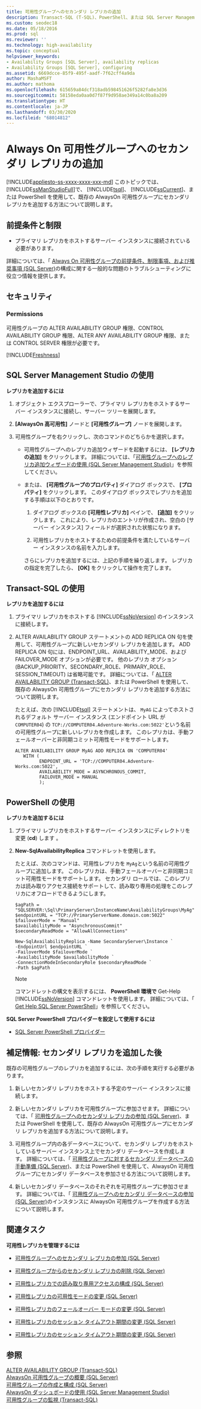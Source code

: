 ```yaml
---
title: 可用性グループへのセカンダリ レプリカの追加
description: Transact-SQL (T-SQL)、PowerShell、または SQL Server Management Studio (SSMS) の可用性グループ ウィザードのいずれかを使用して、Always On 可用性グループにセカンダリ レプリカを追加する手順を説明します。
ms.custom: seodec18
ms.date: 05/18/2016
ms.prod: sql
ms.reviewer: ''
ms.technology: high-availability
ms.topic: conceptual
helpviewer_keywords:
- Availability Groups [SQL Server], availability replicas
- Availability Groups [SQL Server], configuring
ms.assetid: 6669dcce-85f9-495f-aadf-7f62cff4a9da
author: MashaMSFT
ms.author: mathoma
ms.openlocfilehash: 615659a84dcf318adb598451626f5282fa8e3d36
ms.sourcegitcommit: 58158eda0aa0d7f87f9d958ae349a14c0ba8a209
ms.translationtype: HT
ms.contentlocale: ja-JP
ms.lasthandoff: 03/30/2020
ms.locfileid: "68014812"
---
```

# <a name="add-a-secondary-replica-to-an-always-on-availability-group"></a>Always On 可用性グループへのセカンダリ レプリカの追加
[!INCLUDE[appliesto-ss-xxxx-xxxx-xxx-md](../../../includes/appliesto-ss-xxxx-xxxx-xxx-md.md)]
  このトピックでは、 [!INCLUDE[ssManStudioFull](../../../includes/ssmanstudiofull-md.md)]で、 [!INCLUDE[tsql](../../../includes/tsql-md.md)]、 [!INCLUDE[ssCurrent](../../../includes/sscurrent-md.md)]、または PowerShell を使用して、既存の AlwaysOn 可用性グループにセカンダリ レプリカを追加する方法について説明します。  

  
##  <a name="prerequisites-and-restrictions"></a><a name="PrerequisitesRestrictions"></a> 前提条件と制限  
  
-   プライマリ レプリカをホストするサーバー インスタンスに接続されている必要があります。  
  
 詳細については、「 [Always On 可用性グループの前提条件、制限事項、および推奨事項 &#40;SQL Server&#41;](../../../database-engine/availability-groups/windows/prereqs-restrictions-recommendations-always-on-availability.md)の構成に関する一般的な問題のトラブルシューティングに役立つ情報を提供します。  

##  <a name="security"></a><a name="Security"></a> セキュリティ  
  
###  <a name="permissions"></a><a name="Permissions"></a> Permissions  
 可用性グループの ALTER AVAILABILITY GROUP 権限、CONTROL AVAILABILITY GROUP 権限、ALTER ANY AVAILABILITY GROUP 権限、または CONTROL SERVER 権限が必要です。  

[!INCLUDE[Freshness](../../../includes/paragraph-content/fresh-note-steps-feedback.md)]

##  <a name="using-sql-server-management-studio"></a><a name="SSMSProcedure"></a> SQL Server Management Studio の使用  
 **レプリカを追加するには**  
  
1.  オブジェクト エクスプローラーで、プライマリ レプリカをホストするサーバー インスタンスに接続し、サーバー ツリーを展開します。  
  
2.  **[AlwaysOn 高可用性]** ノードと **[可用性グループ]** ノードを展開します。  
  
3.  可用性グループを右クリックし、次のコマンドのどちらかを選択します。  
  
    -   可用性グループへのレプリカ追加ウィザードを起動するには、 **[レプリカの追加]** をクリックします。 詳細については、「[可用性グループへのレプリカ追加ウィザードの使用 &#40;SQL Server Management Studio&#41;](../../../database-engine/availability-groups/windows/use-the-add-replica-to-availability-group-wizard-sql-server-management-studio.md)」を参照してください。  
  
    -   または、 **[可用性グループのプロパティ]** ダイアログ ボックスで、 **[プロパティ]** をクリックします。 このダイアログ ボックスでレプリカを追加する手順は以下のとおりです。  
  
        1.  ダイアログ ボックスの **[可用性レプリカ]** ペインで、 **[追加]** をクリックします。 これにより、レプリカのエントリが作成され、空白の [サーバー インスタンス] フィールドが選択された状態になります。  
  
        2.  可用性レプリカをホストするための前提条件を満たしているサーバー インスタンスの名前を入力します。  
  
         さらにレプリカを追加するには、上記の手順を繰り返します。 レプリカの指定を完了したら、 **[OK]** をクリックして操作を完了します。  
  
##  <a name="using-transact-sql"></a><a name="TsqlProcedure"></a> Transact-SQL の使用  
 **レプリカを追加するには**  
  
1.  プライマリ レプリカをホストする [!INCLUDE[ssNoVersion](../../../includes/ssnoversion-md.md)] のインスタンスに接続します。  
  
2.  ALTER AVAILABILITY GROUP ステートメントの ADD REPLICA ON 句を使用して、可用性グループに新しいセカンダリ レプリカを追加します。 ADD REPLICA ON 句には、ENDPOINT_URL、AVAILABILITY_MODE、および FAILOVER_MODE オプションが必要です。 他のレプリカ オプション (BACKUP_PRIORITY、SECONDARY_ROLE、PRIMARY_ROLE、SESSION_TIMEOUT) は省略可能です。 詳細については、「 [ALTER AVAILABILITY GROUP &#40;Transact-SQL&#41;](../../../t-sql/statements/alter-availability-group-transact-sql.md)、または PowerShell を使用して、既存の AlwaysOn 可用性グループにセカンダリ レプリカを追加する方法について説明します。  
  
     たとえば、次の [!INCLUDE[tsql](../../../includes/tsql-md.md)] ステートメントは、 `MyAG` によってホストされるデフォルト サーバー インスタンス (エンドポイント URL が `COMPUTER04`) の `TCP://COMPUTER04.Adventure-Works.com:5022'`という名前の可用性グループに新しいレプリカを作成します。 このレプリカは、手動フェールオーバーと非同期コミット可用性モードをサポートします。  
  
    ```  
    ALTER AVAILABILITY GROUP MyAG ADD REPLICA ON 'COMPUTER04'   
       WITH (  
             ENDPOINT_URL = 'TCP://COMPUTER04.Adventure-Works.com:5022',  
             AVAILABILITY_MODE = ASYNCHRONOUS_COMMIT,  
             FAILOVER_MODE = MANUAL  
             );  
    ```  
  
##  <a name="using-powershell"></a><a name="PowerShellProcedure"></a> PowerShell の使用  
 **レプリカを追加するには**  
  
1.  プライマリ レプリカをホストするサーバー インスタンスにディレクトリを変更 (**cd**) します 。  
  
2.  **New-SqlAvailabilityReplica** コマンドレットを使用します。  
  
     たとえば、次のコマンドは、可用性レプリカを `MyAg`という名前の可用性グループに追加します。 このレプリカは、手動フェールオーバーと非同期コミット可用性モードをサポートします。 セカンダリ ロールでは、このレプリカは読み取りアクセス接続をサポートして、読み取り専用の処理をこのレプリカにオフロードできるようにします。  
  
    ```  
    $agPath = "SQLSERVER:\Sql\PrimaryServer\InstanceName\AvailabilityGroups\MyAg"  
    $endpointURL = "TCP://PrimaryServerName.domain.com:5022"  
    $failoverMode = "Manual"  
    $availabilityMode = "AsynchronousCommit"  
    $secondaryReadMode = "AllowAllConnections"  
  
    New-SqlAvailabilityReplica -Name SecondaryServer\Instance `   
    -EndpointUrl $endpointURL `   
    -FailoverMode $failoverMode `   
    -AvailabilityMode $availabilityMode `   
    -ConnectionModeInSecondaryRole $secondaryReadMode `   
    -Path $agPath  
    ```  
  
    > [!NOTE]  
    >  コマンドレットの構文を表示するには、 **PowerShell 環境で** Get-Help [!INCLUDE[ssNoVersion](../../../includes/ssnoversion-md.md)] コマンドレットを使用します。 詳細については、「 [Get Help SQL Server PowerShell](../../../relational-databases/scripting/get-help-sql-server-powershell.md)」を参照してください。  
  
 **SQL Server PowerShell プロバイダーを設定して使用するには**  
  
-   [SQL Server PowerShell プロバイダー](../../../relational-databases/scripting/sql-server-powershell-provider.md)  
  
##  <a name="follow-up-after-adding-a-secondary-replica"></a><a name="FollowUp"></a> 補足情報: セカンダリ レプリカを追加した後  
 既存の可用性グループのレプリカを追加するには、次の手順を実行する必要があります。  
  
1.  新しいセカンダリ レプリカをホストする予定のサーバー インスタンスに接続します。  
  
2.  新しいセカンダリ レプリカを可用性グループに参加させます。 詳細については、「 [可用性グループへのセカンダリ レプリカの参加 &#40;SQL Server&#41;](../../../database-engine/availability-groups/windows/join-a-secondary-replica-to-an-availability-group-sql-server.md)、または PowerShell を使用して、既存の AlwaysOn 可用性グループにセカンダリ レプリカを追加する方法について説明します。  
  
3.  可用性グループ内の各データベースについて、セカンダリ レプリカをホストしているサーバー インスタンス上でセカンダリ データベースを作成します。 詳細については、「 [可用性グループに対するセカンダリ データベースの手動準備 &#40;SQL Server&#41;](../../../database-engine/availability-groups/windows/manually-prepare-a-secondary-database-for-an-availability-group-sql-server.md)、または PowerShell を使用して、AlwaysOn 可用性グループにセカンダリ データベースを参加させる方法について説明します。  
  
4.  新しいセカンダリ データベースのそれぞれを可用性グループに参加させます。 詳細については、「 [可用性グループへのセカンダリ データベースの参加 &#40;SQL Server&#41;](../../../database-engine/availability-groups/windows/join-a-secondary-database-to-an-availability-group-sql-server.md)のインスタンスに AlwaysOn 可用性グループを作成する方法について説明します。  
  
##  <a name="related-tasks"></a><a name="RelatedTasks"></a> 関連タスク  
 **可用性レプリカを管理するには**  
  
-   [可用性グループへのセカンダリ レプリカの参加 &#40;SQL Server&#41;](../../../database-engine/availability-groups/windows/join-a-secondary-replica-to-an-availability-group-sql-server.md)  
  
-   [可用性グループからのセカンダリ レプリカの削除 &#40;SQL Server&#41;](../../../database-engine/availability-groups/windows/remove-a-secondary-replica-from-an-availability-group-sql-server.md)  
  
-   [可用性レプリカでの読み取り専用アクセスの構成 &#40;SQL Server&#41;](../../../database-engine/availability-groups/windows/configure-read-only-access-on-an-availability-replica-sql-server.md)  
  
-   [可用性レプリカの可用性モードの変更 &#40;SQL Server&#41;](../../../database-engine/availability-groups/windows/change-the-availability-mode-of-an-availability-replica-sql-server.md)  
  
-   [可用性レプリカのフェールオーバー モードの変更 &#40;SQL Server&#41;](../../../database-engine/availability-groups/windows/change-the-failover-mode-of-an-availability-replica-sql-server.md)  
  
-   [可用性レプリカのセッション タイムアウト期間の変更 &#40;SQL Server&#41;](../../../database-engine/availability-groups/windows/change-the-session-timeout-period-for-an-availability-replica-sql-server.md)  
  
-   [可用性レプリカのセッション タイムアウト期間の変更 &#40;SQL Server&#41;](../../../database-engine/availability-groups/windows/change-the-session-timeout-period-for-an-availability-replica-sql-server.md)  
  
## <a name="see-also"></a>参照  
 [ALTER AVAILABILITY GROUP &#40;Transact-SQL&#41;](../../../t-sql/statements/alter-availability-group-transact-sql.md)   
 [AlwaysOn 可用性グループの概要 &#40;SQL Server&#41;](../../../database-engine/availability-groups/windows/overview-of-always-on-availability-groups-sql-server.md)   
 [可用性グループの作成と構成 &#40;SQL Server&#41;](../../../database-engine/availability-groups/windows/creation-and-configuration-of-availability-groups-sql-server.md)   
 [AlwaysOn ダッシュボードの使用 &#40;SQL Server Management Studio&#41;](../../../database-engine/availability-groups/windows/use-the-always-on-dashboard-sql-server-management-studio.md)   
 [可用性グループの監視 &#40;Transact-SQL&#41;](../../../database-engine/availability-groups/windows/monitor-availability-groups-transact-sql.md)  
  
  
